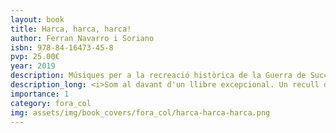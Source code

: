 ```yaml
---
layout: book
title: Harca, harca, harca!
author: Ferran Navarro i Soriano
isbn: 978-84-16473-45-8
pvp: 25.00€
year: 2019
description: Músiques per a la recreació històrica de la Guerra de Successió (1704-1705)
description_long: <i>Som al davant d'un llibre excepcional. Un recull de músiques i cançons de la terra, de la pàtria, que foren interpretades pel nostre poble en el temps d'una guerra ignominiosa d'ocupació, que acabà amb la imposició dels Decrets de Nova Planta de la monarquia borbònica contra els nostres furs, costums, institucions, llengua i béns, amb una repressió terrible</i>. Josep Guia
importance: 1
category: fora_col
img: assets/img/book_covers/fora_col/harca-harca-harca.png
---
```


